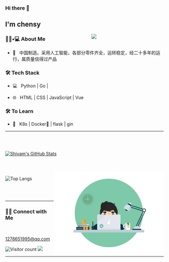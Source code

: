 ### Hi there 👋<h2> I'm chensy</h2>

<img align='right' src="https://media.giphy.com/media/M9gbBd9nbDrOTu1Mqx/giphy.gif" width="230">

<h3> 👨🏻•💻 About Me </h3>



- 🤔 &nbsp; 中国制造。采用人工智能，各部分零件齐全，运转稳定，经二十多年的运行，属质量信得过产品



<h3>🛠 Tech Stack</h3>



- 💻 &nbsp; Python | Go | 

- 🌐 &nbsp; HTML | CSS | JavaScript | Vue 

<!--

- 🛢 &nbsp; MySQL | Redis

- 🔧 &nbsp; Git | Markdown | bt | xshell

- 🖥 &nbsp; yys | dnf | lol

-->



<h3>🛠 To Learn</h3>

- 🔧 &nbsp; K8s | Docker🐳 | flask | gin

<hr>



<br/><br/>

[![Shivam's GitHub Stats](https://github-readme-stats.vercel.app/api?username=shivam0110&show_icons=true)](https://github.com/shivam0110)

<br/>

<br/>

<img src="https://github.com/nirala69/nirala69/blob/master/70804f7e25b11f29db904f2fa7b4cd9d.gif" width="350" align='right'>

![Top Langs](https://github-readme-stats.vercel.app/api/top-langs/?username=shivam0110&show_icons=true)

<br><br>



<hr>



<h3> 🤝🏻 Connect with Me </h3>

<br>



<p align="center">

<a href="mailto:1278651995@qq.com">1278651995@qq.com</a>

</p>





![Visitor count](https://visitor-badge.laobi.icu/badge?page_id=shivam0110.shivam0110)   <img src="https://media.giphy.com/media/dxn6fRlTIShoeBr69N/giphy.gif" width="30">





<hr>



